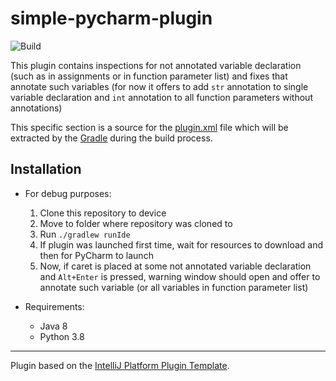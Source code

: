# simple-pycharm-plugin

![Build](https://github.com/skuzi/simple-pycharm-plugin/workflows/Build/badge.svg)

<!-- Plugin description -->
This plugin contains inspections for not annotated variable declaration (such as in assignments or in function parameter list) and fixes that annotate such variables (for now it offers to add `str` annotation to single variable declaration and `int` annotation to all function parameters without annotations)

This specific section is a source for the [plugin.xml](/src/main/resources/META-INF/plugin.xml) file which will be extracted by the [Gradle](/build.gradle.kts) during the build process.

<!-- Plugin description end -->

## Installation
  
- For debug purposes:
  1. Clone this repository to device
  2. Move to folder where repository was cloned to
  3. Run `./gradlew runIde`
  4. If plugin was launched first time, wait for resources to download and then for PyCharm to launch
  5. Now, if caret is placed at some not annotated variable declaration and `Alt+Enter` is pressed, warning window should open and offer to annotate such variable (or all variables in function parameter list)
  
  
- Requirements:
  - Java 8
  - Python 3.8

---
Plugin based on the [IntelliJ Platform Plugin Template][template].

[template]: https://github.com/JetBrains/intellij-platform-plugin-template

